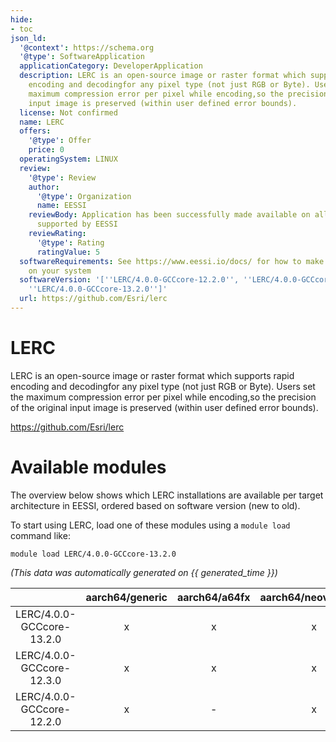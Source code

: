 ```yaml
---
hide:
- toc
json_ld:
  '@context': https://schema.org
  '@type': SoftwareApplication
  applicationCategory: DeveloperApplication
  description: LERC is an open-source image or raster format which supports rapid
    encoding and decodingfor any pixel type (not just RGB or Byte). Users set the
    maximum compression error per pixel while encoding,so the precision of the original
    input image is preserved (within user defined error bounds).
  license: Not confirmed
  name: LERC
  offers:
    '@type': Offer
    price: 0
  operatingSystem: LINUX
  review:
    '@type': Review
    author:
      '@type': Organization
      name: EESSI
    reviewBody: Application has been successfully made available on all architectures
      supported by EESSI
    reviewRating:
      '@type': Rating
      ratingValue: 5
  softwareRequirements: See https://www.eessi.io/docs/ for how to make EESSI available
    on your system
  softwareVersion: '[''LERC/4.0.0-GCCcore-12.2.0'', ''LERC/4.0.0-GCCcore-12.3.0'',
    ''LERC/4.0.0-GCCcore-13.2.0'']'
  url: https://github.com/Esri/lerc
---
```


LERC
====


LERC is an open-source image or raster format which supports rapid encoding and decodingfor any pixel type (not just RGB or Byte). Users set the maximum compression error per pixel while encoding,so the precision of the original input image is preserved (within user defined error bounds).

https://github.com/Esri/lerc
# Available modules


The overview below shows which LERC installations are available per target architecture in EESSI, ordered based on software version (new to old).

To start using LERC, load one of these modules using a `module load` command like:

```shell
module load LERC/4.0.0-GCCcore-13.2.0
```

*(This data was automatically generated on {{ generated_time }})*

| |aarch64/generic|aarch64/a64fx|aarch64/neoverse_n1|aarch64/neoverse_v1|aarch64/nvidia/grace|x86_64/generic|x86_64/amd/zen2|x86_64/amd/zen3|x86_64/amd/zen4|x86_64/intel/cascadelake|x86_64/intel/haswell|x86_64/intel/icelake|x86_64/intel/sapphirerapids|x86_64/intel/skylake_avx512|
| :---: | :---: | :---: | :---: | :---: | :---: | :---: | :---: | :---: | :---: | :---: | :---: | :---: | :---: | :---: |
|LERC/4.0.0-GCCcore-13.2.0|x|x|x|x|x|x|x|x|x|x|x|x|x|x|
|LERC/4.0.0-GCCcore-12.3.0|x|x|x|x|x|x|x|x|x|x|x|x|x|x|
|LERC/4.0.0-GCCcore-12.2.0|x|-|x|x|x|x|x|x|x|x|x|x|x|x|
